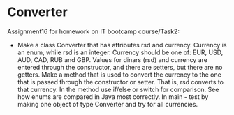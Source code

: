 # Converter
Assignment16 for homework on IT bootcamp course/Task2:

-  Make a class Converter that has attributes rsd and currency. Currency is an enum, while rsd is an integer. Currency should be one of:
EUR, USD, AUD, CAD, RUB and GBP. Values for dinars (rsd) and currency are entered through the constructor, and there are setters, but there are no getters. Make a method that is used to convert the currency to the one that is passed through the constructor or setter. That is, rsd converts to that currency. In the method use if/else or switch for comparison. See how enums are compared in Java most correctly. In main - test by making one object of type Converter and try for all currencies.
